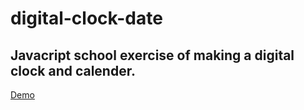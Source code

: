 # digital-clock-date

## Javacript school exercise of making a digital clock and calender.

[Demo](https://petterfogel.github.io/digital-clock-calender/)
